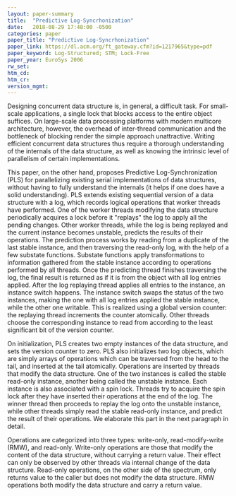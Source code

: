 ```yaml
---
layout: paper-summary
title:  "Predictive Log-Syncrhonization"
date:   2018-08-29 17:48:00 -0500
categories: paper
paper_title: "Predictive Log-Syncrhonization"
paper_link: https://dl.acm.org/ft_gateway.cfm?id=1217965&type=pdf
paper_keyword: Log-Structured; STM; Lock-Free
paper_year: EuroSys 2006
rw_set: 
htm_cd: 
htm_cr: 
version_mgmt: 
---
```


Designing concurrent data structure is, in general, a difficult task. For small-scale applications, a single lock that 
blocks access to the entire object suffices. On large-scale data processing platforms with modern multicore architecture,
however, the overhead of inter-thread communication and the bottleneck of blocking render the simple approach unattractive.
Writing efficient concurrent data structures thus require a thorough understanding of the internals of the data structure,
as well as knowing the intrinsic level of parallelism of certain implementations. 

This paper, on the other hand, proposes Predictive Log-Synchronization (PLS) for parallelizing existing serial implementations 
of data structures, without having to fully understand the internals (it helps if one does have a solid understanding). PLS 
extends existing sequential version of a data structure with a log, which records logical operations that worker threads have 
performed. One of the worker threads modifying the data structure periodically acquires a lock before it "replays" the log to 
apply all the pending changes. Other worker threads, while the log is being replayed and the current instance becomes unstable, 
predicts the results of their operations. The prediction process works by reading from a duplicate of the last stable instance, 
and then traversing the read-only log, with the help of a few substate functions. Substate functions apply transformations to
information gathered from the stable instance according to operations performed by all threads. Once the predicting thread finishes
traversing the log, the final result is returned as if it is from the object with all log entries applied. After the log replaying 
thread applies all entries to the instance, an instance switch happens. The instance switch swaps the status of the two instances,
making the one with all log entries applied the stable instance, while the other one writable. This is realized using a global
version counter: the replaying thread increments the counter atomically. Other threads choose the corresponding instance to
read from according to the least significant bit of the version counter.

On initialization, PLS creates two empty instances of the data structure, and sets the version counter to zero. PLS also initializes
two log objects, which are simply arrays of operations which can be traversed from the head to the tail, and inserted at
the tail atomically. Operations are inserted by threads that modify the data structure. One of the two instances is called the 
stable read-only instance, another being called the unstable instance. Each instance is also associated with a spin lock.
Threads try to acquire the spin lock after they have inserted their operations at the end of the log. The winner thread then
proceeds to replay the log onto the unstable instance, while other threads simply read the stable read-only instance, and 
predict the result of their operations. We elaborate this part in the next paragraph in detail.

Operations are categorized into three types: write-only, read-modify-write (RMW), and read-only. Write-only operations are those
that modify the content of the data structure, without carrying a return value. Their effect can only be observed by other threads
via internal change of the data structure. Read-only operations, on the other side of the spectrum, only returns value to the 
caller but does not modify the data structure. RMW operations both modify the data structure and carry a return value. 